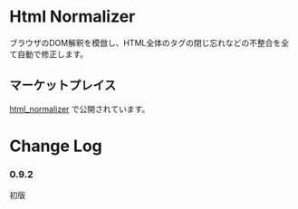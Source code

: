 # Html Normalizer

ブラウザのDOM解釈を模倣し、HTML全体のタグの閉じ忘れなどの不整合を全て自動で修正します。

## マーケットプレイス
[html_normalizer](https://marketplace.visualstudio.com/items?itemName=komiyamma.html_normalizer) で公開されています。

# Change Log

### 0.9.2

初版